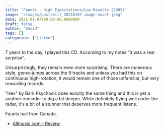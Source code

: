 ```yaml
---
title: "Faunts - High Expectations/Low Results (2005)"
image: "/images/post/wilt_20210107_image-asset.jpeg"
date: 2021-01-07T00:00:00.0000000
draft: false
author: "David"
tags: []
categories: ["Listen"]
---
```

7 years to the day, I played this CD. According to my notes "it was a real surprise".

Unsurprisingly, they remain even more surprising. There are numerous style, genre-jumps across the 9 tracks and unless you had this on continuous high-rotation, it would remain one of those unfamiliar, but very rewarding records.

"Hex" by Bark Psychosis does exactly the same thing and this is yet a another reminder to dig a bit deeper. While definitely flying well under the radar, it's a bit of a stunner that deserves more frequent listens.

Faunts hail from Canada.

- [Allmusic.com - Review](https://www.allmusic.com/album/high-expectations-low-results-mw0000703370)